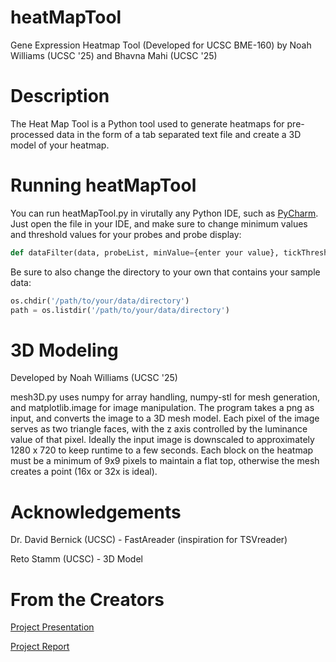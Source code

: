 # heatMapTool
Gene Expression Heatmap Tool (Developed for UCSC BME-160) by Noah Williams (UCSC '25) and Bhavna Mahi (UCSC '25)

# Description 
The Heat Map Tool is a Python tool used to generate heatmaps for pre-processed data in the form of a tab separated text file and create a 3D model of your heatmap.

# Running heatMapTool
You can run heatMapTool.py in virutally any Python IDE, such as [PyCharm](https://www.jetbrains.com/pycharm/). Just open the file in your IDE, and make sure to change minimum values and threshold values for your probes and probe display:
```python
def dataFilter(data, probeList, minValue={enter your value}, tickThresh={enter your value})
```
Be sure to also change the directory to your own that contains your sample data:
```python
os.chdir('/path/to/your/data/directory')
path = os.listdir('/path/to/your/data/directory')
```

# 3D Modeling
Developed by Noah Williams (UCSC '25)

mesh3D.py uses numpy for array handling, numpy-stl for mesh generation, and matplotlib.image for image manipulation. The program takes a png as input, and converts the image to a 3D mesh model. Each pixel of the image serves as two triangle faces, with the z axis controlled by the luminance value of that pixel. Ideally the input image is downscaled to approximately 1280 x 720 to keep runtime to a few seconds. Each block on the heatmap must be a minimum of 9x9 pixels to maintain a flat top, otherwise the mesh creates a point (16x or 32x is ideal).

# Acknowledgements 
Dr. David Bernick (UCSC) - FastAreader (inspiration for TSVreader)

Reto Stamm (UCSC) - 3D Model

# From the Creators
[Project Presentation](https://docs.google.com/presentation/d/1-0XLzpBCIC0Vlrad1KpUzddQMG5pUpMVwSKTYu1px6A/edit?usp=sharing)

[Project Report](https://docs.google.com/document/d/1b20teRT3hwaOq0Uu5fxLqieKzpSzDW34BWp42YyDRzc/edit?usp=sharing)
